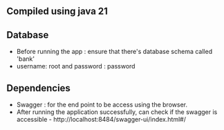 

## Compiled using java 21

## Database
- Before running the app : ensure that there's database schema called 'bank'
- username: root and password : password

## Dependencies
- Swagger : for the end point to be access using the browser. 
- After running the application successfully, can check if the swagger is accessible - http://localhost:8484/swagger-ui/index.html#/

